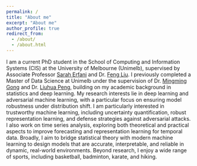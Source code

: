 ```yaml
---
permalink: /
title: "About me"
excerpt: "About me"
author_profile: true
redirect_from: 
  - /about/
  - /about.html
---
```


I am a current PhD student in the School of Computing and Information Systems (CIS) at the University of Melbourne (Unimelb), supervised by Associate Professor [Sarah Erfani](https://people.eng.unimelb.edu.au/smonazam/) and Dr. [Feng Liu](https://fengliu90.github.io/). I previously completed a Master of Data Science at Unimelb under the supervision of Dr. [Mingming Gong](https://mingming-gong.github.io/) and Dr. [Liuhua Peng](https://sites.google.com/view/liuhua-peng), building on my academic background in statistics and deep learning. My research interests lie in deep learning and adversarial machine learning, with a particular focus on ensuring model robustness under distribution shift. I am particularly interested in trustworthy machine learning, including uncertainty quantification, robust representation learning, and defense strategies against adversarial attacks. I also work on time series analysis, exploring both theoretical and practical aspects to improve forecasting and representation learning for temporal data. Broadly, I aim to bridge statistical theory with modern machine learning to design models that are accurate, interpretable, and reliable in dynamic, real-world environments. Beyond research, I enjoy a wide range of sports, including basketball, badminton, karate, and hiking.

